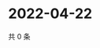 # 2022-04-22

共 0 条

<!-- BEGIN WEIBO -->
<!-- 最后更新时间 Fri Apr 22 2022 06:16:03 GMT+0800 (China Standard Time) -->

<!-- END WEIBO -->
